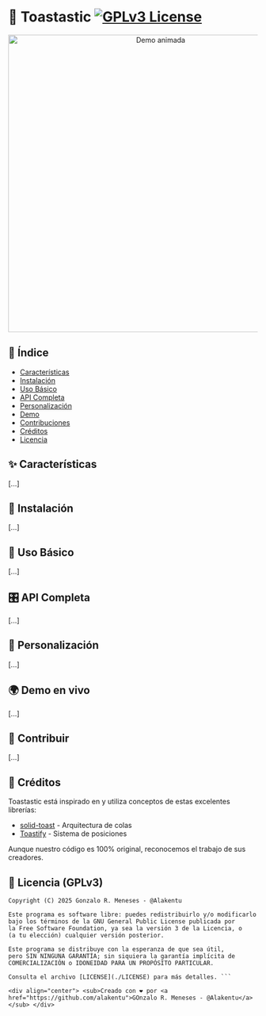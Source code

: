 # 🚀 Toastastic [![GPLv3 License](https://img.shields.io/badge/License-GPL%20v3-yellow.svg)](https://opensource.org/licenses/GPL-3.0)

<div align="center">
  <img src="./assets/demo.gif" width="600" alt="Demo animada">
</div>

## 📖 Índice
- [Características](#-características)
- [Instalación](#-instalación)
- [Uso Básico](#-uso-básico)
- [API Completa](#-api-completa)
- [Personalización](#-personalización)
- [Demo](#-demo-en-vivo)
- [Contribuciones](#-contribuir)
- [Créditos](#-créditos)
- [Licencia](#-licencia)

## ✨ Características
[...] 

## 🏁 Instalación
[...]

## 🍞 Uso Básico
[...]

## 🎛 API Completa
[...]

## 🎨 Personalización
[...]

## 🌍 Demo en vivo
[...]

## 🤝 Contribuir
[...]

## 🙏 Créditos

Toastastic está inspirado en y utiliza conceptos de estas excelentes librerías:

- [solid-toast](https://github.com/solidjs-community/solid-toast) - Arquitectura de colas
- [Toastify](https://github.com/apvarun/toastify-js) - Sistema de posiciones

Aunque nuestro código es 100% original, reconocemos el trabajo de sus creadores.

## 📜 Licencia (GPLv3)
```text
Copyright (C) 2025 Gonzalo R. Meneses - @Alakentu

Este programa es software libre: puedes redistribuirlo y/o modificarlo
bajo los términos de la GNU General Public License publicada por
la Free Software Foundation, ya sea la versión 3 de la Licencia, o
(a tu elección) cualquier versión posterior.

Este programa se distribuye con la esperanza de que sea útil,
pero SIN NINGUNA GARANTÍA; sin siquiera la garantía implícita de
COMERCIALIZACIÓN o IDONEIDAD PARA UN PROPÓSITO PARTICULAR. 

Consulta el archivo [LICENSE](./LICENSE) para más detalles. ```

<div align="center"> <sub>Creado con ❤️ por <a href="https://github.com/alakentu">GOnzalo R. Meneses - @Alakentu</a></sub> </div>

